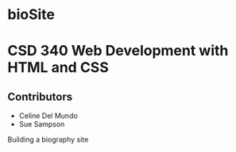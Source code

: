 # bioSite
<h1>CSD 340 Web Development with HTML and CSS</h1>
<h2>Contributors</h2>
<ul>
  <li>Celine Del Mundo</li>
  <li>Sue Sampson</li>
</ul>
Building a biography site
